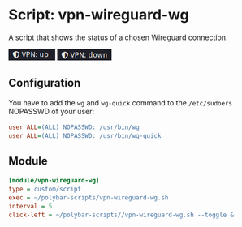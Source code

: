 # Script: vpn-wireguard-wg

A script that shows the status of a chosen Wireguard connection.

![vpn-wireguard-wg](screenshots/1.png)
![vpn-wireguard-wg](screenshots/2.png)


## Configuration

You have to add the `wg` and `wg-quick` command to the `/etc/sudoers` NOPASSWD of your user:

```ini
user ALL=(ALL) NOPASSWD: /usr/bin/wg
user ALL=(ALL) NOPASSWD: /usr/bin/wg-quick
```

## Module

```ini
[module/vpn-wireguard-wg]
type = custom/script
exec = ~/polybar-scripts/vpn-wireguard-wg.sh
interval = 5
click-left = ~/polybar-scripts//vpn-wireguard-wg.sh --toggle &
```
